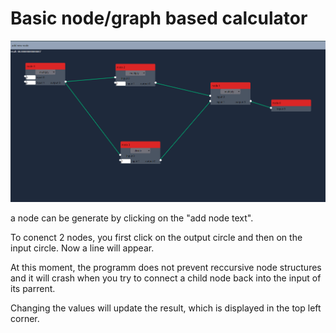 # Basic node/graph based calculator 

![alt text](readmeImages/preview.png)

a node can be generate by clicking on the "add node text".

To conenct 2 nodes, you first click on the output circle and then on the input circle. Now a line will appear. 

At this moment, the programm does not prevent reccursive node structures and it will crash when you try to connect a child node back into the input of its parrent. 

Changing the values will update the result, which is displayed in the top left corner. 